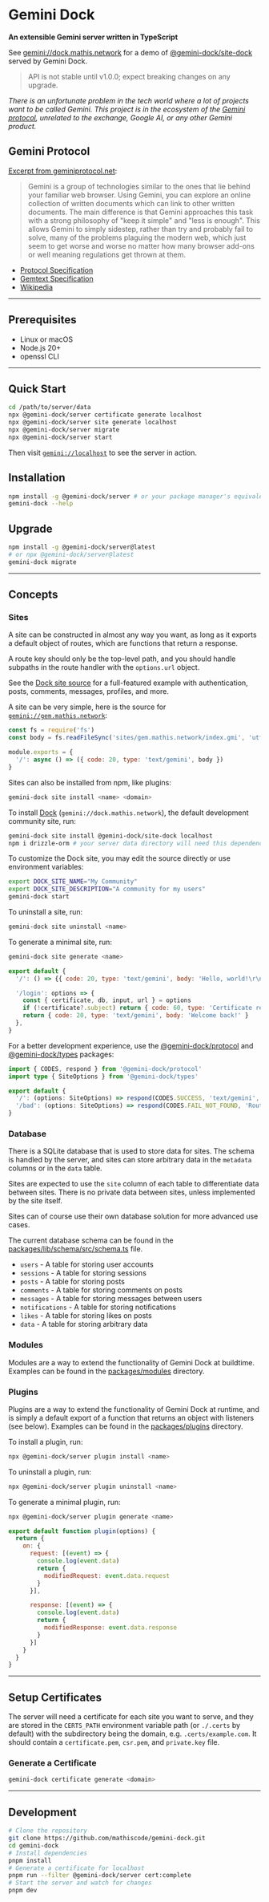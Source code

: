 # Gemini Dock

**An extensible Gemini server written in TypeScript**

See [gemini://dock.mathis.network](gemini://dock.mathis.network) for a demo of [@gemini-dock/site-dock](https://npmjs.com/package/@gemini-dock/site-dock) served by Gemini Dock.

> API is not stable until v1.0.0; expect breaking changes on any upgrade.

*There is an unfortunate problem in the tech world where a lot of projects want to be called Gemini. This project is in the ecosystem of the [Gemini protocol](https://geminiprotocol.net), unrelated to the exchange, Google AI, or any other Gemini product.*

## Gemini Protocol

[Excerpt from geminiprotocol.net](https://geminiprotocol.net):

> Gemini is a group of technologies similar to the ones that lie behind your familiar web browser. Using Gemini, you can explore an online collection of written documents which can link to other written documents. The main difference is that Gemini approaches this task with a strong philosophy of "keep it simple" and "less is enough". This allows Gemini to simply sidestep, rather than try and probably fail to solve, many of the problems plaguing the modern web, which just seem to get worse and worse no matter how many browser add-ons or well meaning regulations get thrown at them.

- [Protocol Specification](https://geminiprotocol.net/docs/protocol-specification.gmi)
- [Gemtext Specification](https://geminiprotocol.net/docs/gemtext-specification.gmi)
- [Wikipedia](https://en.wikipedia.org/wiki/Gemini_(protocol))

---

## Prerequisites

- Linux or macOS
- Node.js 20+
- openssl CLI

---

## Quick Start

```bash
cd /path/to/server/data
npx @gemini-dock/server certificate generate localhost
npx @gemini-dock/server site generate localhost
npx @gemini-dock/server migrate
npx @gemini-dock/server start
```

Then visit [`gemini://localhost`](gemini://localhost) to see the server in action.

## Installation

```bash
npm install -g @gemini-dock/server # or your package manager's equivalent
gemini-dock --help
```

## Upgrade

```bash
npm install -g @gemini-dock/server@latest
# or npx @gemini-dock/server@latest
gemini-dock migrate
```

---

## Concepts

### Sites

A site can be constructed in almost any way you want, as long as it exports a default object of routes, which are functions that return a response.

A route key should only be the top-level path, and you should handle subpaths in the route handler with the `options.url` object.

See the [Dock site source](./packages/sites/localhost) for a full-featured example with authentication, posts, comments, messages, profiles, and more.

A site can be very simple, here is the source for [`gemini://gem.mathis.network`](gemini://gem.mathis.network):

```js
const fs = require('fs')
const body = fs.readFileSync('sites/gem.mathis.network/index.gmi', 'utf8')

module.exports = {
  '/': async () => ({ code: 20, type: 'text/gemini', body })
}
```

Sites can also be installed from npm, like plugins:

```bash
gemini-dock site install <name> <domain>
```

To install [Dock](https://npmjs.com/package/@gemini-dock/site-dock) (`gemini://dock.mathis.network`), the default development community site, run:

```bash
gemini-dock site install @gemini-dock/site-dock localhost
npm i drizzle-orm # your server data directory will need this dependency
```

To customize the Dock site, you may edit the source directly or use environment variables:

```bash
export DOCK_SITE_NAME="My Community"
export DOCK_SITE_DESCRIPTION="A community for my users"
gemini-dock start
```

To uninstall a site, run:

```bash
gemini-dock site uninstall <name>
```

To generate a minimal site, run:

```bash
gemini-dock site generate <name>
```

```js
export default {
  '/': () => {{ code: 20, type: 'text/gemini', body: 'Hello, world!\r\n=> /login Please login' }},

  '/login': options => {
    const { certificate, db, input, url } = options
    if (!certificate?.subject) return { code: 60, type: 'Certificate required for this route' }
    return { code: 20, type: 'text/gemini', body: 'Welcome back!' }
  },
}
```

For a better development experience, use the [@gemini-dock/protocol](https://npmjs.com/package/@gemini-dock/protocol) and [@gemini-dock/types](https://npmjs.com/package/@gemini-dock/types) packages:

```ts
import { CODES, respond } from '@gemini-dock/protocol'
import type { SiteOptions } from '@gemini-dock/types'

export default {
  '/': (options: SiteOptions) => respond(CODES.SUCCESS, 'text/gemini', 'Hello, world!'),
  '/bad': (options: SiteOptions) => respond(CODES.FAIL_NOT_FOUND, 'Route not found'),
}
```

### Database

There is a SQLite database that is used to store data for sites. The schema is handled by the server, and sites can store arbitrary data in the `metadata` columns or in the `data` table.

Sites are expected to use the `site` column of each table to differentiate data between sites. There is no private data between sites, unless implemented by the site itself.

Sites can of course use their own database solution for more advanced use cases.

The current database schema can be found in the [packages/lib/schema/src/schema.ts](packages/lib/schema/src/schema.ts) file.

- `users` - A table for storing user accounts
- `sessions` - A table for storing sessions
- `posts` - A table for storing posts
- `comments` - A table for storing comments on posts
- `messages` - A table for storing messages between users
- `notifications` - A table for storing notifications
- `likes` - A table for storing likes on posts
- `data` - A table for storing arbitrary data

### Modules

Modules are a way to extend the functionality of Gemini Dock at buildtime. Examples can be found in the [packages/modules](./packages/modules) directory.

### Plugins

Plugins are a way to extend the functionality of Gemini Dock at runtime, and is simply a default export of a function that returns an object with listeners (see below). Examples can be found in the [packages/plugins](./packages/plugins) directory.

To install a plugin, run:

```bash
npx @gemini-dock/server plugin install <name>
```

To uninstall a plugin, run:

```bash
npx @gemini-dock/server plugin uninstall <name>
```

To generate a minimal plugin, run:

```bash
npx @gemini-dock/server plugin generate <name>
```

```js
export default function plugin(options) {
  return {
    on: {
      request: [(event) => {
        console.log(event.data)
        return {
          modifiedRequest: event.data.request
        }
      }],

      response: [(event) => {
        console.log(event.data)
        return {
          modifiedResponse: event.data.response
        }
      }]
    }
  }
}
```



---

## Setup Certificates

The server will need a certificate for each site you want to serve, and they are stored in the `CERTS_PATH` environment variable path (or `./.certs` by default) with the subdirectory being the domain, e.g. `.certs/example.com`. It should contain a `certificate.pem`, `csr.pem`, and `private.key` file.

### Generate a Certificate

```bash
gemini-dock certificate generate <domain>
```

---

## Development

```bash
# Clone the repository
git clone https://github.com/mathiscode/gemini-dock.git
cd gemini-dock
# Install dependencies
pnpm install
# Generate a certificate for localhost
pnpm run --filter @gemini-dock/server cert:complete
# Start the server and watch for changes
pnpm dev
```
